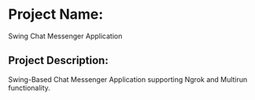 # Project Name: 

Swing Chat Messenger Application

## Project Description:

Swing-Based Chat Messenger Application supporting Ngrok and Multirun functionality.
